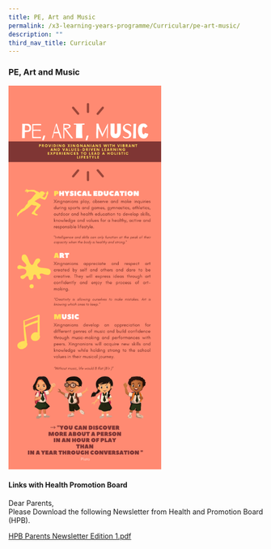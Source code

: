 ```yaml
---
title: PE, Art and Music
permalink: /x3-learning-years-programme/Curricular/pe-art-music/
description: ""
third_nav_title: Curricular
---
```

### PE, Art and Music

<img src="/images/pam1.png" style="width:60%">

#### Links with Health Promotion Board

Dear Parents,  
Please Download the following Newsletter from Health and Promotion Board (HPB).

[HPB Parents Newsletter Edition 1.pdf](/files/HPB%20Parents%20Newsletter%20Edition%201.pdf)
